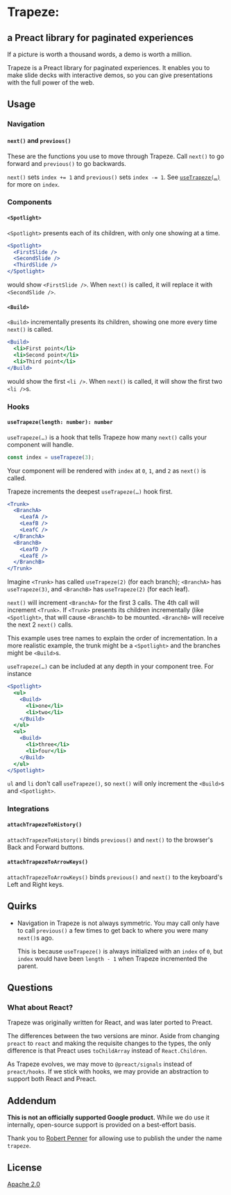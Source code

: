# Trapeze: #
## a Preact library for paginated experiences ##

If a picture is worth a thousand words, a demo is worth a million.

Trapeze is a Preact library for paginated experiences.  It enables you to make
slide decks with interactive demos, so you can give presentations with the full
power of the web.

## Usage ##

### Navigation ###

#### `next()` and `previous()` ####

These are the functions you use to move through Trapeze.  Call `next()` to go
forward and `previous()` to go backwards.

`next()` sets `index += 1` and `previous()` sets `index -= 1`.  See
[`useTrapeze(…)`](#usetrapezelength-number-number) for more on `index`.

### Components ###

#### `<Spotlight>` ####

`<Spotlight>` presents each of its children, with only one showing at a time.

```jsx
<Spotlight>
  <FirstSlide />
  <SecondSlide />
  <ThirdSlide />
</Spotlight>
```

would show `<FirstSlide />`.  When `next()` is called, it will replace it with
`<SecondSlide />`.

#### `<Build>` ####

`<Build>` incrementally presents its children, showing one more every time
`next()` is called.

```jsx
<Build>
  <li>First point</li>
  <li>Second point</li>
  <li>Third point</li>
</Build>
```

would show the first `<li />`.  When `next()` is called, it will show the first
two `<li />`s.

### Hooks ###

#### `useTrapeze(length: number): number` ####

`useTrapeze(…)` is a hook that tells Trapeze how many `next()` calls your
component will handle.

```jsx
const index = useTrapeze(3);
```

Your component will be rendered with `index` at `0`, `1`, and `2` as `next()` is
called.

Trapeze increments the deepest `useTrapeze(…)` hook first.

```jsx
<Trunk>
  <BranchA>
    <LeafA />
    <LeafB />
    <LeafC />
  </BranchA>
  <BranchB>
    <LeafD />
    <LeafE />
  </BranchB>
</Trunk>
```

Imagine `<Trunk>` has called `useTrapeze(2)` (for each branch); `<BranchA>` has
`useTrapeze(3)`, and `<BranchB>` has `useTrapeze(2)` (for each leaf).

`next()` will increment `<BranchA>` for the first 3 calls.  The 4th call will
increment `<Trunk>`.  If `<Trunk>` presents its children incrementally (like
`<Spotlight>`, that will cause `<BranchB>` to be mounted.  `<BranchB>` will
receive the next 2 `next()` calls.

This example uses tree names to explain the order of incrementation.  In a more
realistic example, the trunk might be a `<Spotlight>` and the branches might be
`<Build>`s.

`useTrapeze(…)` can be included at any depth in your component tree.  For
instance

```jsx
<Spotlight>
  <ul>
    <Build>
      <li>one</li>
      <li>two</li>
    </Build>
  </ul>
  <ul>
    <Build>
      <li>three</li>
      <li>four</li>
    </Build>
  </ul>
</Spotlight>
```
`ul` and `li` don't call `useTrapeze()`, so `next()` will only increment the
`<Build>`s and `<Spotlight>`.

### Integrations ###

#### `attachTrapezeToHistory()` ####

`attachTrapezeToHistory()` binds `previous()` and `next()` to the browser's
Back and Forward buttons.

#### `attachTrapezeToArrowKeys()` ####

`attachTrapezeToArrowKeys()` binds `previous()` and `next()` to the keyboard's
Left and Right keys.

## Quirks ##

- Navigation in Trapeze is not always symmetric.  You may call only have to call
  `previous()` a few times to get back to where you were many `next()`s ago.

  This is because `useTrapeze()` is always initialized with an `index` of `0`,
  but `index` would have been `length - 1` when Trapeze incremented the parent.

## Questions ##

### What about React? ###

Trapeze was originally written for React, and was later ported to Preact.

The differences between the two versions are minor.  Aside from changing
`preact` to `react` and making the requisite changes to the types, the only
difference is that Preact uses `toChildArray` instead of `React.Children`.

As Trapeze evolves, we may move to `@preact/signals` instead of `preact/hooks`.
If we stick with hooks, we may provide an abstraction to support both React and
Preact.

## Addendum ##

**This is not an officially supported Google product.**  While we do use it
internally, open-source support is provided on a best-effort basis.

Thank you to [Robert Penner](https://github.com/robertpenner) for allowing use
to publish the under the name `trapeze`.

## License ##

[Apache 2.0](http://www.apache.org/licenses/LICENSE-2.0)
